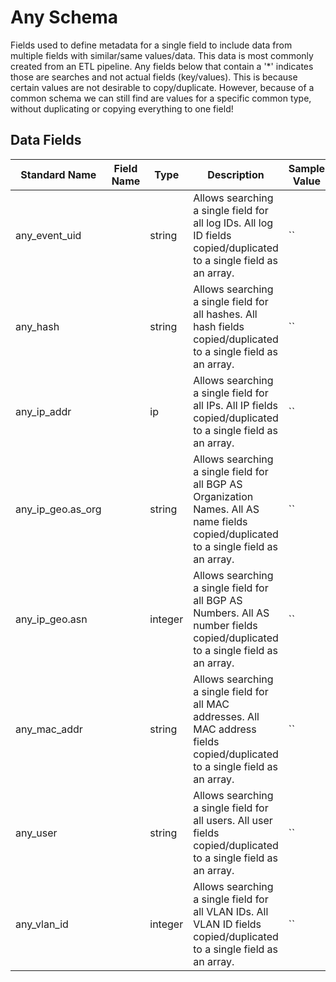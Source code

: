 # Any Schema
Fields used to define metadata for a single field to include data from multiple fields with similar/same values/data.  This data is most commonly created from an ETL pipeline.
Any fields below that contain a '*' indicates those are searches and not actual fields (key/values). This is because certain values are not desirable to copy/duplicate. However, because of a common schema we can still find are values for a specific common type, without duplicating or copying everything to one field!

## Data Fields
|Standard Name|Field Name|Type|Description|Sample Value|
|---|---|---|---|---|
|any_event_uid||string|Allows searching a single field for all log IDs. All log ID fields copied/duplicated to a single field as an array.|``|
|any_hash||string|Allows searching a single field for all hashes. All hash fields copied/duplicated to a single field as an array.|``|
|any_ip_addr||ip|Allows searching a single field for all IPs. All IP fields copied/duplicated to a single field as an array.|``|
|any_ip_geo.as_org||string|Allows searching a single field for all BGP AS Organization Names. All AS name fields copied/duplicated to a single field as an array.|``|
|any_ip_geo.asn||integer|Allows searching a single field for all BGP AS Numbers. All AS number fields copied/duplicated to a single field as an array.|``|
|any_mac_addr||string|Allows searching a single field for all MAC addresses. All MAC address fields copied/duplicated to a single field as an array.|``|
|any_user||string|Allows searching a single field for all users. All user fields copied/duplicated to a single field as an array.|``|
|any_vlan_id||integer|Allows searching a single field for all VLAN IDs. All VLAN ID fields copied/duplicated to a single field as an array.|``|